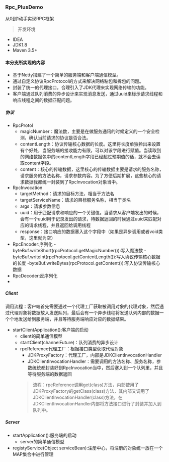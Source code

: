 ### Rpc_PlusDemo
从0到1动手实现RPC框架

> 开发环境
- IDEA
- JDK1.8
- Maven 3.5+
#### 本分支所实现的内容

- 基于Netty搭建了一个简单的服务端和客户端通信模型。
- 通过自定义协议RpcProtocol的方式来解决网络粘包和拆包的问题。
- 封装了统一的代理接口，合理引入了JDK代理来实现网络传输的功能。
- 客户端通过队列消费的异步设计来实现消息发送，通过uuid来标示请求线程和响应线程之间的数据匹配问题。

##### 协议
- RpcProtol
  - magicNumber：魔法数，主要是在做服务通讯的时候定义的一个安全检测，确认当前请求的协议是否合法。
  - contentLength：协议传输核心数据的长度。这里将长度单独拎出来设置有个好处，当服务端的接收能力有限，可以对该字段进行赋值。当读取到的网络数据包中的contentLength字段已经超过预期值的话，就不会去读取content字段。
  - content：核心的传输数据，这里核心的传输数据主要是请求的服务名称，请求服务的方法名称，请求参数内容。为了方便后期扩展，这些核心的请求数据我都统一封装到了RpcInvocation对象当中。
- RpcInvocation
  - targetMethod：请求的目标方法，相当于方法名
  - targetServiceName：请求的目标服务名称，相当于类名
  - args：请求参数信息
  - uuid：用于匹配请求和响应的一个关键值。当请求从客户端发出的时候，会有一个uuid用于记录发出的请求，待数据返回的时候通过uuid来匹配对应的请求线程，并且返回给调用线程
  - response：接口响应的数据塞入这个字段中（如果是异步调用或者void类型，这里就为空）
- RpcEncoder:序列化
  -byteBuf.writeShort(rpcProtocol.getMagicNumber()):写入魔法数
  -byteBuf.writeInt(rpcProtocol.getContentLength()):写入协议传输核心数据的长度
  -byteBuf.writeBytes(rpcProtocol.getContent()):写入协议传输核心数据
- RpcDecoder:反序列化
- 
##### Client
调用流程：客户端首先需要通过一个代理工厂获取被调用对象的代理对象，然后通过代理对象将数据放入发送队列，最后会有一个异步线程将发送队列内部的数据一个个地发送给到服务端，并且等待服务端响应对应的数据结果。
- startClientApplication():客户端的启动
  - client的简单通信模型
  - startClient(channelFuture)：队列消费的异步设计
  - rpcReference代理工厂：根据接口类型获取代理对象
    - JDKProxyFactory：代理工厂，内部是JDKClientInvocationHandler
    - JDKClientInvocationHandler：需要调用的方法名称、服务名称，参数统统都封装好到RpcInvocation当中，然后塞入到一个队列里，并且等待服务端的数据返回
    > 流程：rpcReference调用get(class)方法，内部使用了JDKProxyFactory的getClass(class)方法，其内部又调用了JDKClientInvocationHandler(class)方法，在JDKClientInvocationHandler内部将方法接口进行了封装并加入到队列中。
##### Server
- startApplication():服务端的启动
  - server的简单通信模型
- registyService(Object serviceBean):注册中心，将注册的对象统一放在一个MAP集合中进行管理









